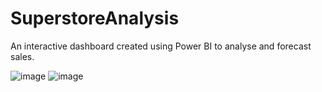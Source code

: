 # SuperstoreAnalysis
An interactive dashboard created using Power BI to  analyse and forecast sales.


![image](https://github.com/vilasrhegde/SuperstoreAnalysis/assets/85540091/c27037d4-565e-4b56-86cf-95775f03eb86)
![image](https://github.com/vilasrhegde/SuperstoreAnalysis/assets/85540091/00a46d2c-aaae-49c5-91f3-7212560364c4)
